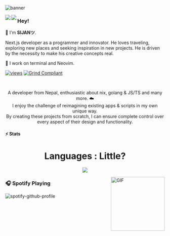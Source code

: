 ![banner](assets/banner.png)

<img align="left" src="https://raw.githubusercontent.com/sijanthapa171/sijanthapa171/refs/heads/main/assets/ratatui-spin-dark.gif#gh-dark-mode-only">
<img align="left" src="https://raw.githubusercontent.com/sijanthapa171/sijanthapa171/refs/heads/main/assets/ratatui-spin-light.gif#gh-light-mode-only">

### Hey!

👾 I'm **SIJANツ**.

Next.js developer as a programmer and innovator. He loves traveling, exploring new places and seeking inspiration in new projects. He is driven by the necessity to make his creative concepts real.

🐁 I work on terminal and Neovim.

 [![views](https://komarev.com/ghpvc/?username=sijanthapa171&style=flat&color=313131&label=views&abbreviated=true)](https://github.com/sijanthapa171) [![Grind Compliant](https://img.shields.io/badge/Grind-Compliant-blue?style=flat&labelColor=545454&color=313131)](https://github.com/grindhousedev/grindlines)

<br>

<p align="center">
  A developer from Nepal, enthusiastic about nix, golang & JS/TS and many more. ☁️ 
  <br/>I enjoy the challenge of reimagining existing apps & scripts in my own unique way.
  <br/>By creating these projects from scratch, I can ensure complete control over every aspect of their design and functionality.
</p>

#### ⚡ Stats

<h1 align="center">Languages : Little?</h1>
<p align="center">
  <a href="https://skillicons.dev">
    <img src="https://skillicons.dev/icons?i=nix,c,cpp,lua,golang,ts,rust,&perline=10" />
  </a>
</p>

 <img align="right" alt="GIF" height="170px" src="https://media.giphy.com/media/J5B1Y8QZnzXXbLQIBu/giphy.gif" />
 
 ### 🎧 Spotify Playing
 ![spotify-github-profile](https://spotify-github-profile.kittinanx.com/api/view?uid=317q6jzgjyc6imfq5nonsi4qmm6q&cover_image=true&theme=novatorem&bar_color=ff3c74&bar_color_cover=false)
